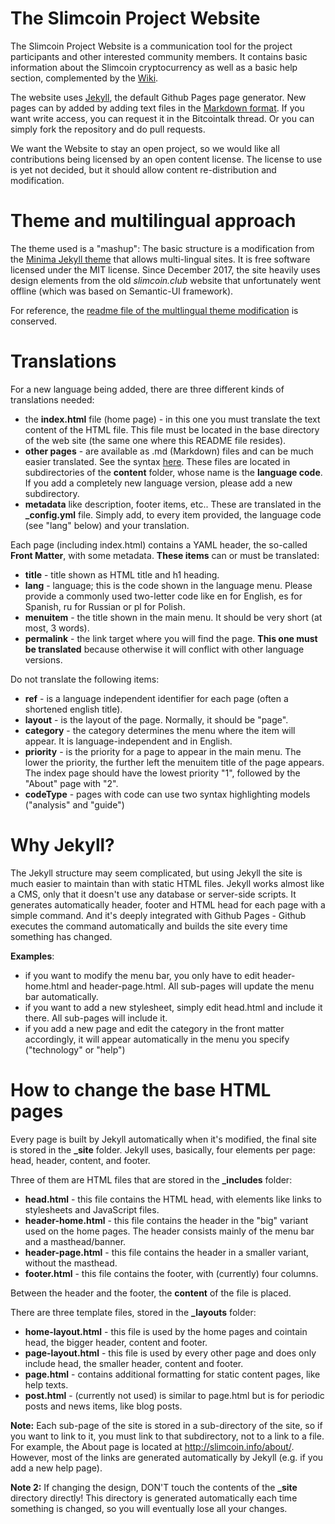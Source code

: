 # The Slimcoin Project Website

The Slimcoin Project Website is a communication tool for the project participants and other interested community members. It contains basic information about the Slimcoin cryptocurrency as well as a basic help section, complemented by the [Wiki](https://github.com/slimcoin-project/Slimcoin/wiki).

The website uses [Jekyll](https://jekyllrb.com/), the default Github Pages page generator. New pages can by added by adding text files in the [Markdown format](https://en.wikipedia.org/wiki/Markdown). If you want write access, you can request it in the Bitcointalk thread. Or you can simply fork the repository and do pull requests.

We want the Website to stay an open project, so we would like all contributions being licensed by an open content license. The license to use is yet not decided, but it should allow content re-distribution and modification.

# Theme and multilingual approach

The theme used is a "mashup": The basic structure is a modification from the [Minima Jekyll theme](https://github.com/jekyll/minima) that allows multi-lingual sites. It is free software licensed under the MIT license. Since December 2017, the site heavily uses design elements from the old *slimcoin.club* website that unfortunately went offline (which was based on Semantic-UI framework).

For reference, the [readme file of the multlingual theme modification](Readme-multilingual.md) is conserved.

# Translations

For a new language being added, there are three different kinds of translations needed:

* the **index.html** file (home page) - in this one you must translate the text content of the HTML file. This file must be located in the base directory of the web site (the same one where this README file resides).
* **other pages** - are available as .md (Markdown) files and can be much easier translated. See the syntax [here](https://github.com/adam-p/markdown-here/wiki/Markdown-Cheatsheet). These files are located in subdirectories of the **content** folder, whose name is the **language code**. If you add a completely new language version, please add a new subdirectory.
* **metadata** like description, footer items, etc.. These are translated in the **\_config.yml** file. Simply add, to every item provided, the language code (see "lang" below) and your translation.

Each page (including index.html) contains a YAML header, the so-called **Front Matter**, with some metadata. **These items** can or must be translated:

* **title** - title shown as HTML title and h1 heading.
* **lang** - language; this is the code shown in the language menu. Please provide a commonly used two-letter code like en for English, es for Spanish, ru for Russian or pl for Polish.
* **menuitem** - the title shown in the main menu. It should be very short (at most, 3 words).
* **permalink** - the link target where you will find the page. **This one must be translated** because otherwise it will conflict with other language versions.

Do not translate the following items:

* **ref** - is a language independent identifier for each page (often a shortened english title).
* **layout** - is the layout of the page. Normally, it should be "page".
* **category** - the category determines the menu where the item will appear. It is language-independent and in English.
* **priority** - is the priority for a page to appear in the main menu. The lower the priority, the further left the menuitem title of the page appears. The index page should have the lowest priority "1", followed by the "About" page with "2".
* **codeType** - pages with code can use two syntax highlighting models ("analysis" and "guide")

# Why Jekyll?

The Jekyll structure may seem complicated, but using Jekyll the site is much easier to maintain than with static HTML files. Jekyll works almost like a CMS, only that it doesn't use any database or server-side scripts. It generates automatically header, footer and HTML head for each page with a simple command. And it's deeply integrated with Github Pages - Github executes the command automatically and builds the site every time something has changed.

**Examples**: 
* if you want to modify the menu bar, you only have to edit header-home.html and header-page.html. All sub-pages will update the menu bar automatically.
* if you want to add a new stylesheet, simply edit head.html and include it there. All sub-pages will include it.
* if you add a new page and edit the category in the front matter accordingly, it will appear automatically in the menu you specify ("technology" or "help")


# How to change the base HTML pages

Every page is built by Jekyll automatically when it's modified, the final site is stored in the **_site** folder. Jekyll uses, basically, four elements per page: head, header, content, and footer.

Three of them are HTML files that are stored in the **_includes** folder:

* **head.html** - this file contains the HTML head, with elements like links to stylesheets and JavaScript files.
* **header-home.html** - this file contains the header in the "big" variant used on the home pages. The header consists mainly of the menu bar and a masthead/banner.
* **header-page.html** - this file contains the header in a smaller variant, without the masthead.
* **footer.html** - this file contains the footer, with (currently) four columns.

Between the header and the footer, the **content** of the file is placed.

There are three template files, stored in the **_layouts** folder:

* **home-layout.html** - this file is used by the home pages and cointain head, the bigger header, content and footer.
* **page-layout.html** - this file is used by every other page and does only include head, the smaller header, content and footer.
* **page.html** - contains additional formatting for static content pages, like help texts.
* **post.html** - (currently not used) is similar to page.html but is for periodic posts and news items, like blog posts.

**Note:** Each sub-page of the site is stored in a sub-directory of the site, so if you want to link to it, you must link to that subdirectory, not to a link to a file. For example, the About page is located at http://slimcoin.info/about/. However, most of the links are generated automatically by Jekyll (e.g. if you add a new help page).

**Note 2:** If changing the design, DON'T touch the contents of the **_site** directory directly! This directory is generated automatically each time something is changed, so you will eventually lose all your changes.
